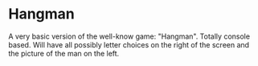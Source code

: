 Hangman
=======

A very basic version of the well-know game: "Hangman". Totally console based. Will have all possibly letter choices on the right of the screen and the picture of the man on the left.
